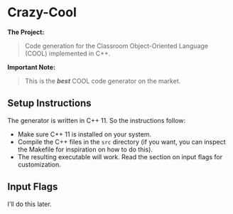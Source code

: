 # Crazy-Cool

**The Project:**  
> Code generation for the Classroom Object-Oriented Language (COOL) implemented in C++. 

**Important Note:** 
> This is the ***best*** COOL code generator on the market. 

## Setup Instructions

The generator is written in C++ 11. So the instructions follow:

* Make sure C++ 11 is installed on your system.
* Compile the C++ files in the `src` directory (if you want, you can inspect the Makefile for inspiration on how to do this). 
* The resulting executable will work. Read the section on input flags for customization.

## Input Flags

I'll do this later.